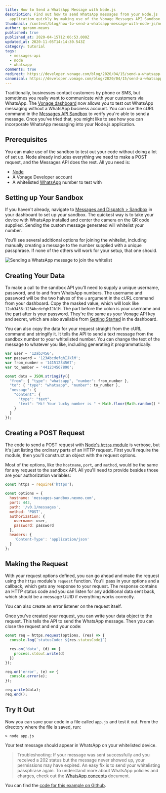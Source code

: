 ```yaml
---
title: How to Send a WhatsApp Message with Node.js
description: Find out how to send WhatsApp messages from your Node.js
  application quickly by making use of the Vonage Messages API Sandbox.
thumbnail: /content/blog/how-to-send-a-whatsapp-message-with-node-js/node-js_whatsapp.png
author: garann-means
published: true
published_at: 2020-04-15T12:06:53.000Z
updated_at: 2020-11-05T14:14:30.543Z
category: tutorial
tags:
  - messages-api
  - node
  - whatsapp
comments: true
redirect: https://developer.vonage.com/blog/2020/04/15/send-a-whatsapp-message-with-node-dr
canonical: https://developer.vonage.com/blog/2020/04/15/send-a-whatsapp-message-with-node-dr
---
```

Traditionally, businesses contact customers by phone or SMS, but sometimes you really want to communicate with your customers via WhatsApp. The [Vonage dashboard](https://dashboard.nexmo.com/) now allows you to test out WhatsApp messaging without a WhatsApp business account. You can use the cURL command in the [Messages API Sandbox](https://dashboard.nexmo.com/messages/sandbox) to verify you're able to send a message. Once you've tried that, you might like to see how you can incorporate WhatsApp messaging into your Node.js application.

## Prerequisites

You can make use of the sandbox to test out your code without doing a lot of set up. Node already includes everything we need to make a POST request, and the Messages API does the rest. All you need is:

* [Node](https://nodejs.org/)
* A Vonage Developer account
* A whitelisted [WhatsApp](https://www.whatsapp.com/) number to test with

<sign-up number></sign-up>

## Setting up Your Sandbox

If you haven't already, navigate to [Messages and Dispatch &gt; Sandbox](https://dashboard.nexmo.com/messages/sandbox) in your dashboard to set up your sandbox. The quickest way is to take your device with WhatsApp installed and center the camera on the QR code supplied. Sending the custom message generated will whitelist your number.

You'll see several additional options for joining the whitelist, including manually creating a message to the number supplied with a unique passphrase. If none of the others will work for your setup, that one should. 

![Sending a WhatsApp message to join the whitelist](/content/blog/how-to-send-a-whatsapp-message-with-node-js/whatsapp-whitelisting.jpeg "Sending a WhatsApp message to join the whitelist")

## Creating Your Data

To make a call to the sandbox API you'll need to supply a unique username, password, and to and from WhatsApp numbers. The username and password will be the two halves of the `u` argument in the cURL command from your dashboard. Copy the masked value, which will look like `12ab3456:123AbcdefghIJklM`. The part before the colon is your username and the part after is your password. They're the same as your Vonage API key and secret, which are also available from [Getting Started](https://dashboard.nexmo.com/getting-started-guide) in the dashboard.

You can also copy the data for your request straight from the cURL command and stringify it. It tells the API to send a text message from the sandbox number to your whitelisted number. You can change the text of the message to whatever you like, including generating it programmatically:

```javascript
var user = '12ab3456';
var password = '123AbcdefghIJklM';
var from_number = '14151234567';
var to_number = '441234567890';

const data = JSON.stringify({
  "from": { "type": "whatsapp", "number": from_number },
  "to": { "type": "whatsapp", "number": to_number },
  "message": {
    "content": {
      "type": "text",
      "text": "Hi! Your lucky number is " + Math.floor(Math.random() * 100)
    }
  }
});
```

## Creating a POST Request

The code to send a POST request with [Node's `https` module](https://nodejs.org/api/https.html) is verbose, but it's just listing the ordinary parts of an HTTP request. First you'll require the module, then you'll construct an object with the request options. 

Most of the options, like the `hostname`, `port`, and `method`, would be the same for any request to the sandbox API. All you'll need to provide besides those are your authorization variables:

```javascript
const https = require('https');

const options = {
  hostname: 'messages-sandbox.nexmo.com',
  port: 443,
  path: '/v0.1/messages',
  method: 'POST',
  authorization: {
    username: user,
    password: password
  },
  headers: {
    'Content-Type': 'application/json'
  }
};
```

## Making the Request

With your request options defined, you can go ahead and make the request using the `https` module's `request` function. You'll pass in your options and a callback, which gets any response to your request. The response contains an HTTP status code and you can listen for any additional data sent back, which should be a message UUID if everything works correctly. 

You can also create an error listener on the request itself.

Once you've created your request, you can write your data object to the request. This tells the API to send the WhatsApp message. Then you can close the request and end your code:

```javascript
const req = https.request(options, (res) => {
  console.log(`statusCode: ${res.statusCode}`)

  res.on('data', (d) => {
    process.stdout.write(d)
  })
});

req.on('error', (e) => {
  console.error(e);
});

req.write(data);
req.end();
```

## Try It Out

Now you can save your code in a file called `app.js` and test it out. From the directory where the file is saved, run:

```shell
> node app.js
```

Your test message should appear in WhatsApp on your whitelisted device.

> Troubleshooting: If your message was sent successfully and you received a 202 status but the message never showed up, your permissions may have expired. An easy fix is to send your whitelisting passphrase again. To understand more about WhatsApp policies and charges, check out the [WhatsApp concepts](https://developer.nexmo.com/messages/concepts/whatsapp) document.

You can find the [code for this example on Github](https://github.com/nexmo-community/send-whatsapp-with-node/).